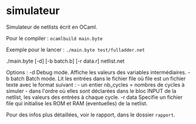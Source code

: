 simulateur
==========

Simulateur de netlists écrit en OCaml.

Pour le compiler :
`ocamlbuild main.byte`

Exemple pour le lancer :
`./main.byte test/fulladder.net`

./main.byte [-d] [-b batch.b] [-r data.r] netlist.net

Options :
 -d  Debug mode. Affiche les valeurs des variables intermédiaires.
 -b batch  Batch mode. Lit les entrées dans le fichier file
           où file est un fichier texte avec le format suivant :
           - un entier nb_cycles = nombres de cycles à simuler
           - dans l'ordre où elles sont déclarées dans le bloc INPUT
             de la netlist, les valeurs des entrées à chaque cycle.
 -r data  Specifie un fichier file qui initialise les ROM et RAM
          (eventuelles) de la netlist.

Pour des infos plus détaillées, voir le rapport, dans le dossier `rapport`.

